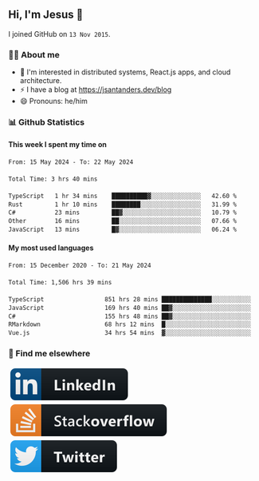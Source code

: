 ## Hi, I'm Jesus 👋

I joined GitHub on `13 Nov 2015`.

<!-- Talking about you -->

### 👨‍💻 About me

- 👦 I'm interested in distributed systems, React.js apps, and cloud architecture.
- ⚡️ I have a blog at <https://jsantanders.dev/blog>
- 😄 Pronouns: he/him

### 📊 Github Statistics

#### This week I spent my time on

<!--START_SECTION:weekly-->

```txt
From: 15 May 2024 - To: 22 May 2024

Total Time: 3 hrs 40 mins

TypeScript   1 hr 34 mins    ██████████▓░░░░░░░░░░░░░░   42.60 %
Rust         1 hr 10 mins    ████████░░░░░░░░░░░░░░░░░   31.99 %
C#           23 mins         ██▓░░░░░░░░░░░░░░░░░░░░░░   10.79 %
Other        16 mins         ██░░░░░░░░░░░░░░░░░░░░░░░   07.66 %
JavaScript   13 mins         █▓░░░░░░░░░░░░░░░░░░░░░░░   06.24 %
```

<!--END_SECTION:weekly-->

#### My most used languages

<!--START_SECTION:alltime-->

```txt
From: 15 December 2020 - To: 21 May 2024

Total Time: 1,506 hrs 39 mins

TypeScript                 851 hrs 28 mins ██████████████░░░░░░░░░░░   56.51 %
JavaScript                 169 hrs 40 mins ██▓░░░░░░░░░░░░░░░░░░░░░░   11.26 %
C#                         155 hrs 48 mins ██▓░░░░░░░░░░░░░░░░░░░░░░   10.34 %
RMarkdown                  68 hrs 12 mins  █░░░░░░░░░░░░░░░░░░░░░░░░   04.53 %
Vue.js                     34 hrs 54 mins  ▓░░░░░░░░░░░░░░░░░░░░░░░░   02.32 %
```

<!--END_SECTION:alltime-->

### 📢 Find me elsewhere

<p>
  <a target="_blank" href="https://linkedin.com/in/jsantanders">
    <img src="https://github.com/jsantanders/jsantanders/blob/master/img/linkedin.svg" alt="LinkedIn" style="vertical-align:top; margin:4px">
  </a>
  
  <a target="_blank" href="https://stackoverflow.com/users/7318331/jesus-santander">
    <img src="https://github.com/jsantanders/jsantanders/blob/master/img/stackoverflow.svg" alt="StackOverflow" style="vertical-align:top; margin:4px">
  </a>
  
  <a target="_blank" href="http://twitter.com/jsantanders">
    <img src="https://github.com/jsantanders/jsantanders/blob/master/img/twitter.svg" alt="Twitter" style="vertical-align:top; margin:4px">
  </a>
</p>
